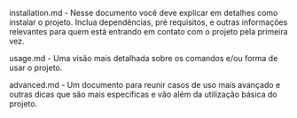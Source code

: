 installation.md - Nesse documento você deve explicar em detalhes como instalar o projeto. Inclua dependências, pré requisitos, e outras informações relevantes para quem está entrando em contato com o projeto pela primeira vez.

usage.md - Uma visão mais detalhada sobre os comandos e/ou forma de usar o projeto.

advanced.md - Um documento para reunir casos de uso mais avançado e outras dicas que são mais específicas e vão além da utilização básica do projeto.